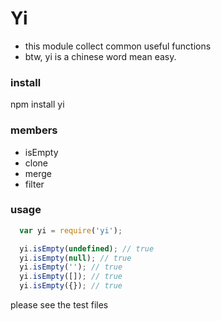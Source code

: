 # Yi
+ this module collect common useful functions
+ btw, yi is a chinese word mean easy.

### install
 npm install yi

### members

+ isEmpty
+ clone
+ merge
+ filter

### usage

``` javascript
  var yi = require('yi');

  yi.isEmpty(undefined); // true
  yi.isEmpty(null); // true
  yi.isEmpty(''); // true
  yi.isEmpty([]); // true
  yi.isEmpty({}); // true
```

please see the test files